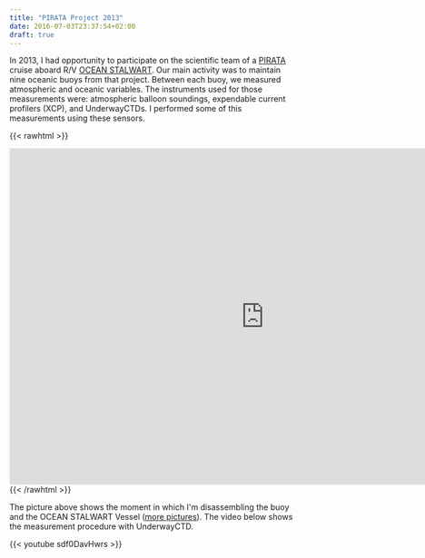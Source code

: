 ```yaml
---
title: "PIRATA Project 2013"
date: 2016-07-03T23:37:54+02:00
draft: true
---
```


In 2013, I had opportunity to participate on the scientific team of a 
[PIRATA](http://www.pmel.noaa.gov/pirata/)
cruise aboard R/V [OCEAN STALWART](http://www.marinetraffic.com/pt/ais/details/ships/shipid:738424/mmsi:576785000/imo:8835516/vessel:OCEAN_STALWART).
Our main activity was to maintain nine oceanic buoys from that project. 
Between each buoy, we measured atmospheric and oceanic variables. 
The instruments used for those measurements were: atmospheric balloon soundings, expendable current 
profilers (XCP), and UnderwayCTDs. I performed some of this measurements using these sensors. 

{{< rawhtml >}} 
<iframe src="https://www.facebook.com/plugins/post.php?href=https%3A%2F%2Fwww.facebook.com%2Fphoto.php%3Ffbid%3D534701559899567%26set%3Da.492950997407957.98857.100000791839387%26type%3D3&width=896&show_text=false&height=593&appId" width="896" height="593" style="border:none;overflow:hidden" scrolling="no" frameborder="0" allo
wTransparency="true"></iframe>
{{< /rawhtml >}}

The picture above shows the moment in which I'm disassembling the buoy and the 
OCEAN STALWART Vessel ([more pictures](https://www.facebook.com/media/set/?set=a.492950997407957.98857.100000791839387&type=1&l=4a102ba78f)). The video below shows the measurement procedure with UnderwayCTD.

{{< youtube sdf0DavHwrs >}}

